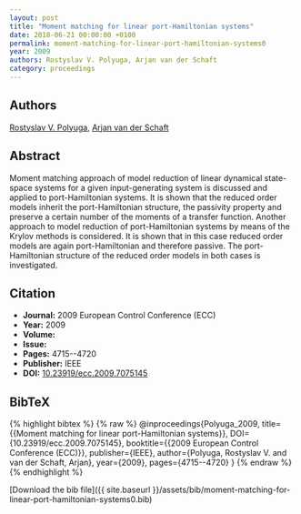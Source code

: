```yaml
---
layout: post
title: "Moment matching for linear port-Hamiltonian systems"
date: 2018-06-21 00:00:00 +0100
permalink: moment-matching-for-linear-port-hamiltonian-systems0
year: 2009
authors: Rostyslav V. Polyuga, Arjan van der Schaft
category: proceedings
---
```

 
## Authors
[Rostyslav V. Polyuga](authors/rostyslav-v-polyuga), [Arjan van der Schaft](authors/arjan-van-der-schaft)
 
## Abstract
Moment matching approach of model reduction of linear dynamical state-space systems for a given input-generating system is discussed and applied to port-Hamiltonian systems. It is shown that the reduced order models inherit the port-Hamiltonian structure, the passivity property and preserve a certain number of the moments of a transfer function. Another approach to model reduction of port-Hamiltonian systems by means of the Krylov methods is considered. It is shown that in this case reduced order models are again port-Hamiltonian and therefore passive. The port-Hamiltonian structure of the reduced order models in both cases is investigated.
 
## Citation
- **Journal:** 2009 European Control Conference (ECC)
- **Year:** 2009
- **Volume:** 
- **Issue:** 
- **Pages:** 4715--4720
- **Publisher:** IEEE
- **DOI:** [10.23919/ecc.2009.7075145](https://doi.org/10.23919/ecc.2009.7075145)
 
## BibTeX
{% highlight bibtex %}
{% raw %}
@inproceedings{Polyuga_2009,
  title={{Moment matching for linear port-Hamiltonian systems}},
  DOI={10.23919/ecc.2009.7075145},
  booktitle={{2009 European Control Conference (ECC)}},
  publisher={IEEE},
  author={Polyuga, Rostyslav V. and van der Schaft, Arjan},
  year={2009},
  pages={4715--4720}
}
{% endraw %}
{% endhighlight %}
 
[Download the bib file]({{ site.baseurl }}/assets/bib/moment-matching-for-linear-port-hamiltonian-systems0.bib)
 
